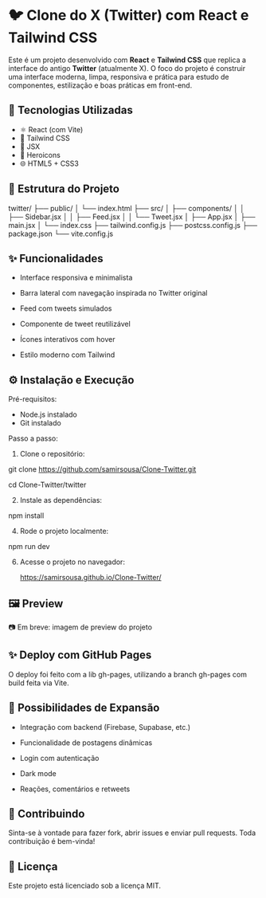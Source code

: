 # 🐦 Clone do X (Twitter) com React e Tailwind CSS

Este é um projeto desenvolvido com **React** e **Tailwind CSS** que replica a interface do antigo **Twitter** (atualmente X). O foco do projeto é construir uma interface moderna, limpa, responsiva e prática para estudo de componentes, estilização e boas práticas em front-end.

## 🧪 Tecnologias Utilizadas

- ⚛️ React (com Vite)
- 🎨 Tailwind CSS
- 🧱 JSX
- 💾 Heroicons
- 🌐 HTML5 + CSS3

## 📁 Estrutura do Projeto

twitter/
├── public/
│   └── index.html
├── src/
│   ├── components/
│   │   ├── Sidebar.jsx
│   │   ├── Feed.jsx
│   │   └── Tweet.jsx
│   ├── App.jsx
│   ├── main.jsx
│   └── index.css
├── tailwind.config.js
├── postcss.config.js
├── package.json
└── vite.config.js

## ✨ Funcionalidades

- Interface responsiva e minimalista

- Barra lateral com navegação inspirada no Twitter original

- Feed com tweets simulados

- Componente de tweet reutilizável

- Ícones interativos com hover

- Estilo moderno com Tailwind

## ⚙️ Instalação e Execução
Pré-requisitos:

- Node.js instalado
- Git instalado

Passo a passo:
1. Clone o repositório:

  git clone https://github.com/samirsousa/Clone-Twitter.git

  cd Clone-Twitter/twitter

2. Instale as dependências:

  npm install

4. Rode o projeto localmente:

  npm run dev

6. Acesse o projeto no navegador:

   https://samirsousa.github.io/Clone-Twitter/

## 🖼️ Preview

📷 Em breve: imagem de preview do projeto

## ✨ Deploy com GitHub Pages
O deploy foi feito com a lib gh-pages, utilizando a branch gh-pages com build feita via Vite.

## 📌 Possibilidades de Expansão

- Integração com backend (Firebase, Supabase, etc.)

- Funcionalidade de postagens dinâmicas

- Login com autenticação

- Dark mode

- Reações, comentários e retweets

## 🤝 Contribuindo
Sinta-se à vontade para fazer fork, abrir issues e enviar pull requests. Toda contribuição é bem-vinda!

## 📄 Licença
Este projeto está licenciado sob a licença MIT.
